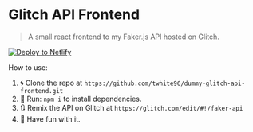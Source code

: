 # Glitch API Frontend

> A small react frontend to my Faker.js API hosted on Glitch.

<a href="https://app.netlify.com/start/deploy?repository=https://github.com/twhite96/dummy-glitch-api-frontend"><img src="https://www.netlify.com/img/deploy/button.svg" alt="Deploy to Netlify"></a>

How to use:

1. 🌀 Clone the repo at `https://github.com/twhite96/dummy-glitch-api-frontend.git`
2. 🏃 Run: `npm i` to install dependencies.
3. 🔃 Remix the API on Glitch at `https://glitch.com/edit/#!/faker-api`
4. 🎊 Have fun with it.

